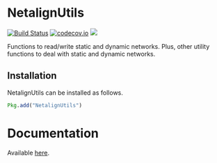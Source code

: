 # NetalignUtils

[![Build Status](https://travis-ci.org/vvjn/NetalignUtils.jl.svg?branch=master)](https://travis-ci.org/vvjn/NetalignUtils.jl) [![codecov.io](http://codecov.io/github/vvjn/NetalignUtils.jl/coverage.svg?branch=master)](http://codecov.io/github/vvjn/NetalignUtils.jl?branch=master) [![](https://img.shields.io/badge/docs-latest-blue.svg)](https://vvjn.github.io/NetalignUtils.jl/latest)

Functions to read/write static and dynamic networks. Plus, other utility functions to deal with static and dynamic networks.

## Installation

NetalignUtils can be installed as follows.

```julia
Pkg.add("NetalignUtils")
```

# Documentation

Available [here](https://vvjn.github.io/NetalignUtils.jl/latest).
